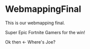 # WebmappingFinal
 This is our webmapping final.

Super Epic Fortnite Gamers for the win!

Ok then <- Where's Joe?
